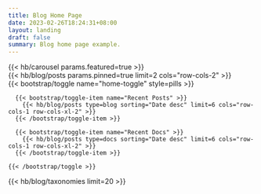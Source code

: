 ```yaml
---
title: Blog Home Page
date: 2023-02-26T18:24:31+08:00
layout: landing
draft: false
summary: Blog home page example.
---
```


<div class="row">
  <div class="col-12 col-lg-6">
    {{< hb/carousel params.featured=true >}}
  </div>
  <div class="col-12 col-lg-6">
    {{< hb/blog/posts params.pinned=true limit=2 cols="row-cols-2" >}}
  </div>
</div>

<div class="row">
  <div class="col-12 col-lg-8">
    {{< bootstrap/toggle name="home-toggle" style=pills >}}

      {{< bootstrap/toggle-item name="Recent Posts" >}}
        {{< hb/blog/posts type=blog sorting="Date desc" limit=6 cols="row-cols-1 row-cols-xl-2" >}}
      {{< /bootstrap/toggle-item >}}

      {{< bootstrap/toggle-item name="Recent Docs" >}}
        {{< hb/blog/posts type=docs sorting="Date desc" limit=6 cols="row-cols-1 row-cols-xl-2" >}}
      {{< /bootstrap/toggle-item >}}

    {{< /bootstrap/toggle >}}
  </div>
  <div class="col-12 col-lg-4">
    {{< hb/blog/taxonomies limit=20 >}}
  </div>
</div>
